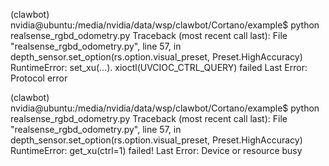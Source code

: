 (clawbot) nvidia@ubuntu:/media/nvidia/data/wsp/clawbot/Cortano/example$ python realsense_rgbd_odometry.py 
Traceback (most recent call last):
  File "realsense_rgbd_odometry.py", line 57, in <module>
    depth_sensor.set_option(rs.option.visual_preset, Preset.HighAccuracy)
RuntimeError: set_xu(...). xioctl(UVCIOC_CTRL_QUERY) failed Last Error: Protocol error


(clawbot) nvidia@ubuntu:/media/nvidia/data/wsp/clawbot/Cortano/example$ python realsense_rgbd_odometry.py 
Traceback (most recent call last):
  File "realsense_rgbd_odometry.py", line 57, in <module>
    depth_sensor.set_option(rs.option.visual_preset, Preset.HighAccuracy)
RuntimeError: get_xu(ctrl=1) failed! Last Error: Device or resource busy